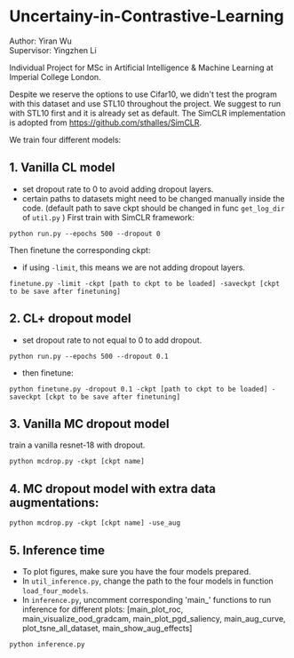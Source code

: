 # Uncertainy-in-Contrastive-Learning

Author: Yiran Wu          
Supervisor: Yingzhen Li

Individual Project for MSc in Artificial Intelligence &amp; Machine Learning at Imperial College London.

Despite we reserve the options to use Cifar10, we didn't test the program with this dataset and use STL10 throughout the project. We suggest to run with STL10 first and it is already set as default. The SimCLR implementation is adopted from https://github.com/sthalles/SimCLR.




We train four different models:

## 1. Vanilla CL model
- set dropout rate to 0 to avoid adding dropout layers.
- certain paths to datasets might need to be changed manually inside the code. (default path to save ckpt should be changed in func `get_log_dir` of `util.py` )
First train with SimCLR framework:

```
python run.py --epochs 500 --dropout 0
```
Then finetune the corresponding ckpt:
- if using `-limit`, this means we are not adding dropout layers.

```
finetune.py -limit -ckpt [path to ckpt to be loaded] -saveckpt [ckpt to be save after finetuning]
```

## 2. CL+ dropout model
- set dropout rate to not equal to 0 to add dropout.

```
python run.py --epochs 500 --dropout 0.1
```

- then finetune:

```
python finetune.py -dropout 0.1 -ckpt [path to ckpt to be loaded] -saveckpt [ckpt to be save after finetuning]
```


## 3. Vanilla MC dropout model
train a vanilla resnet-18 with dropout.

```
python mcdrop.py -ckpt [ckpt name] 
```

## 4. MC dropout model with extra data augmentations:

```
python mcdrop.py -ckpt [ckpt name] -use_aug
```

## 5. Inference time
- To plot figures, make sure you have the four models prepared.
- In `util_inference.py`, change the path to the four models in function `load_four_models`.
- In `inference.py`, uncomment corresponding 'main_' functions to run inference for different plots: [main_plot_roc, main_visualize_ood_gradcam, main_plot_pgd_saliency, main_aug_curve, plot_tsne_all_dataset, main_show_aug_effects]

```
python inference.py
```


